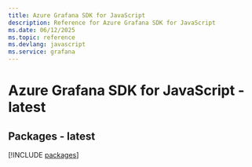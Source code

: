 ```yaml
---
title: Azure Grafana SDK for JavaScript
description: Reference for Azure Grafana SDK for JavaScript
ms.date: 06/12/2025
ms.topic: reference
ms.devlang: javascript
ms.service: grafana
---
```

# Azure Grafana SDK for JavaScript - latest
## Packages - latest
[!INCLUDE [packages](grafana-index.md)]